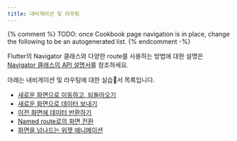 ```yaml
---
title: 내비게이션 및 라우팅
---
```


{% comment %}
TODO: once Cookbook page navigation is in place, change the following to be an autogenerated list.
{% endcomment -%}

Flutter의 Navigator 클래스와 다양한 route를 사용하는 방법에 대한 설명은 [Navigator 클래스의 API 설명서]({{site.api}}/flutter/widgets/Navigator-class.html)를 참조하세요.

아래는 내비게이션 및 라우팅에 대한 실습서 목록입니다.
* [새로운 화면으로 이동하고, 되돌아오기](/docs/cookbook/navigation/navigation-basics)
* [새로운 화면으로 데이터 보내기](/docs/cookbook/navigation/passing-data)
* [이전 화면에 데이터 반환하기](/docs/cookbook/navigation/returning-data)
* [Named route로의 화면 전환](/docs/cookbook/navigation/named-routes)
* [화면을 넘나드는 위젯 애니메이션](/docs/cookbook/navigation/hero-animations)

[cookbook]: /docs/cookbook#navigation
